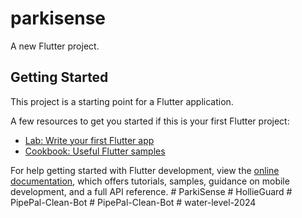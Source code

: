 # parkisense

A new Flutter project.

## Getting Started

This project is a starting point for a Flutter application.

A few resources to get you started if this is your first Flutter project:

- [Lab: Write your first Flutter app](https://docs.flutter.dev/get-started/codelab)
- [Cookbook: Useful Flutter samples](https://docs.flutter.dev/cookbook)

For help getting started with Flutter development, view the
[online documentation](https://docs.flutter.dev/), which offers tutorials,
samples, guidance on mobile development, and a full API reference.
#   P a r k i S e n s e  
 #   H o l l i e G u a r d  
 #   P i p e P a l - C l e a n - B o t  
 #   P i p e P a l - C l e a n - B o t  
 #   w a t e r - l e v e l - 2 0 2 4  
 